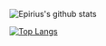 ![Epirius's github stats](https://github-readme-stats.vercel.app/api?username=Epirius)


[![Top Langs](https://github-readme-stats.vercel.app/api/top-langs/?username=Epirius)](https://github.com/Epirius/github-readme-stats)


<!--
**Epirius/Epirius** is a ✨ _special_ ✨ repository because its `README.md` (this file) appears on your GitHub profile.

Here are some ideas to get you started:

- 🔭 I’m currently working on ...
- 🌱 I’m currently learning ...
- 👯 I’m looking to collaborate on ...
- 🤔 I’m looking for help with ...
- 💬 Ask me about ...
- 📫 How to reach me: ...
- 😄 Pronouns: ...
- ⚡ Fun fact: ...
-->
